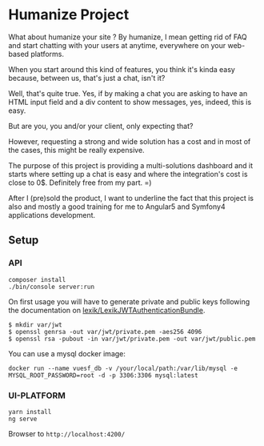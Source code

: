 # Humanize Project

What about humanize your site ? By humanize, I mean getting rid of FAQ and start chatting with your users at anytime, everywhere on your web-based platforms.

When you start around this kind of features, you think it's kinda easy because, between us, that's just a chat, isn't it?

Well, that's quite true. Yes, if by making a chat you are asking to have an HTML input field and a div content to show messages, yes, indeed, this is easy.

But are you, you and/or your client, only expecting that? 

However, requesting a strong and wide solution has a cost and in most of the cases, this might be really expensive.

The purpose of this project is providing a multi-solutions dashboard and it starts where setting up a chat is easy and where the integration's cost is close to 0$. Definitely free from my part. =)

After I (pre)sold the product, I want to underline the fact that this project is also and mostly a good training for me to Angular5 and Symfony4 applications development.

## Setup

### API

```
composer install
./bin/console server:run
```

On first usage you will have to generate private and public keys following the documentation on [lexik/LexikJWTAuthenticationBundle](https://github.com/lexik/LexikJWTAuthenticationBundle/blob/master/Resources/doc/index.md#installation).

```
$ mkdir var/jwt
$ openssl genrsa -out var/jwt/private.pem -aes256 4096
$ openssl rsa -pubout -in var/jwt/private.pem -out var/jwt/public.pem
```

You can use a mysql docker image:

```
docker run --name vuesf_db -v /your/local/path:/var/lib/mysql -e MYSQL_ROOT_PASSWORD=root -d -p 3306:3306 mysql:latest
```

### UI-PLATFORM

```
yarn install
ng serve
```

Browser to `http://localhost:4200/`

